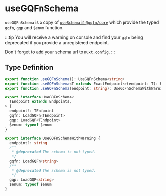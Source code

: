 #  useGQFnSchema

`useGQFnSchema` is a copy of [`useSchema` in `@gqfn/core`](/cli/#useschema) which provide the typed `gqfn`, `gqp` and `$enum` function.

:::tip
You will receive a warning on console and find your `gqfn` being deprecated if you provide a unregistered endpoint.

Don't forget to add your schema url to `nuxt.config`.
:::

## Type Definition

```ts
export function useGQFnSchema(): UseGQFnSchema<string>
export function useGQFnSchema<T extends ExactEndpoints>(endpoint: T): UseGQFnSchema<T>
export function useGQFnSchema(endpoint: string): UseGQFnSchemaWithWarning

export interface UseGQFnSchema<
  TEndpoint extends Endpoints,
> {
  endpoint?: TEndpoint
  gqfn: LoadGQFn<TEndpoint>
  gqp: LoadGQP<TEndpoint>
  $enum: typeof $enum
}

export interface UseGQFnSchemaWithWarning {
  endpoint?: string
  /**
   * @deprecated The schema is not typed.
   */
  gqfn: LoadGQFn<string>
  /**
   * @deprecated The schema is not typed.
   */
  gqp: LoadGQP<string>
  $enum: typeof $enum
}
```
